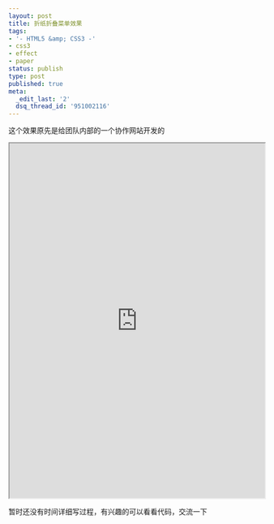 ```yaml
---
layout: post
title: 折纸折叠菜单效果
tags:
- '- HTML5 &amp; CSS3 -'
- css3
- effect
- paper
status: publish
type: post
published: true
meta:
  _edit_last: '2'
  dsq_thread_id: '951002116'
---
```

这个效果原先是给团队内部的一个协作网站开发的

<iframe src="http://cssdeck.com/labs/full/fancy-paper-list" width="100%" height="700" ></iframe>

暂时还没有时间详细写过程，有兴趣的可以看看代码，交流一下

